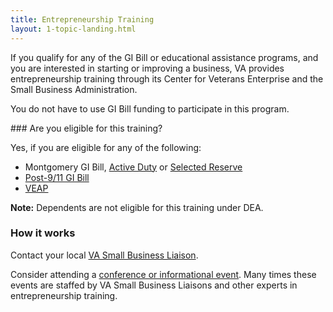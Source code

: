 ```yaml
---
title: Entrepreneurship Training
layout: 1-topic-landing.html
---
```


If you qualify for any of the GI Bill or educational assistance programs, and you are interested in starting or improving a business, VA provides entrepreneurship training through its Center for Veterans Enterprise and the Small Business Administration.

You do not have to use GI Bill funding to participate in this program. 

<div class="call-out" markdown="1">
### Are you eligible for this training?

Yes, if you are eligible for any of the following:

- Montgomery GI Bill, [Active Duty](/education/gi-bill/montgomery-active-duty) or [Selected Reserve](/education/gi-bill/montgomery-selected-reserve)
- [Post-9/11 GI Bill](/education/gi-bill/post-9-11)
- [VEAP](/education/other-educational-assistance-programs/veap)

**Note:** Dependents are not eligible for this training under DEA.

</div>

### How it works

Contact your local [VA Small Business Liaison](http://www.va.gov/osdbu/about/contacts.asp). 

Consider attending a [conference or informational event](http://www.va.gov/osdbu/library/events.asp). Many times these events are staffed by VA Small Business Liaisons and other experts in entrepreneurship training. 
